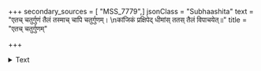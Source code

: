 +++
secondary_sources = [ "MSS_7779",]
jsonClass = "Subhaashita"
text = "एतच् चतुर्गुणं तैलं तस्माच् चापि चतुर्गुणम्।  \nकांजिकं प्रक्षिपेद् धीमांस् ततस् तैलं विपाचयेत्॥"
title = "एतच् चतुर्गुणम्"

+++

<details><summary>Text</summary>

एतच् चतुर्गुणं तैलं तस्माच् चापि चतुर्गुणम्।  
कांजिकं प्रक्षिपेद् धीमांस् ततस् तैलं विपाचयेत्॥
</details>
